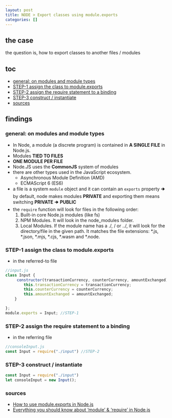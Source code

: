 ```yaml
---
layout: post
title: NODE > Export classes using module.exports
categories: []
---
```

## the case	
the question is, how to export classes to another files / modules

## toc
<!-- TOC -->

- [general: on modules and module types](#general-on-modules-and-module-types)
- [STEP-1 assign the class to module.exports](#step-1-assign-the-class-to-moduleexports)
- [STEP-2 assign the require statement to a binding](#step-2-assign-the-require-statement-to-a-binding)
- [STEP-3 construct / instantiate](#step-3-construct--instantiate)
- [sources](#sources)

<!-- /TOC -->

## findings

### general: on modules and module types
* In Node, a module (a discrete program) is contained in **A SINGLE FILE** in Node.js. 
* Modules **TIED TO FILES**
* **ONE MODULE PER FILE**
* Node.JS uses the **CommonJS** system of modules
* there are other types used in the JavaScript ecosystem. 
    * Asynchronous Module Definition (AMD) 
    * ECMAScript 6 (ES6)
* a file is a system `module` object and it can contain an `exports` property 🠊 by default, node makes modules **PRIVATE** and exporting them means switching **PRIVATE** 🠊 **PUBLIC**
* the `require` function will look for files in the following order:
    1. Built-in core Node.js modules (like fs)
    2. NPM Modules. It will look in the node_modules folder.
    3. Local Modules. If the module name has a ./, / or ../, it will look for the directory/file in the given path. It matches the file extensions: *.js, *.json, *.mjs, *.cjs, *.wasm and *.node.

### STEP-1 assign the class to module.exports
* in the referred-to file

```js
//input.js
class Input {
     constructor(transactionCurrency, counterCurrency, amountExchanged) {
        this.transactionCurrency = transactionCurrency;
        this.counterCurrency = counterCurrency;
        this.amountExchanged = amountExchanged;
    }

};
module.exports = Input; //STEP-1
```  

### STEP-2 assign the require statement to a binding
* in the referring file

```js
//consoleInput.js
const Input = require("./input") //STEP-2
```

### STEP-3 construct / instantiate
```js
const Input = require("./input")
let consoleInput = new Input();
```

### sources
* [How to use module.exports in Node.js](https://stackabuse.com/how-to-use-module-exports-in-node-js/)
* [Everything you should know about ‘module’ & ‘require’ in Node.js](https://www.freecodecamp.org/news/require-module-in-node-js-everything-about-module-require-ccccd3ad383/)